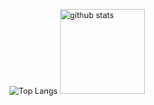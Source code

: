 
<p align="left"> 
  <img alt="Top Langs" src="https://github-readme-stats.vercel.app/api/top-langs/?username=mkan0141&layout=compact&show_icons=true" />
  <img alt="github stats" height="150px" src="https://github-readme-stats.vercel.app/api?username=mkan0141" />
</p>
